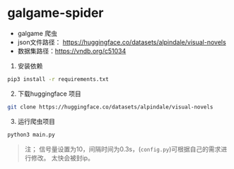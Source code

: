 # galgame-spider
- galgame 爬虫
- json文件路径：
https://huggingface.co/datasets/alpindale/visual-novels
- 数据集路径：https://vndb.org/c51034

1. 安装依赖
```bash
pip3 install -r requirements.txt
```

2. 下载huggingface 项目
```bash
git clone https://huggingface.co/datasets/alpindale/visual-novels
```

3. 运行爬虫项目
```bash
python3 main.py
```
> 注； 信号量设置为10，间隔时间为0.3s，(`config.py`)可根据自己的需求进行修改。
> 太快会被封ip。